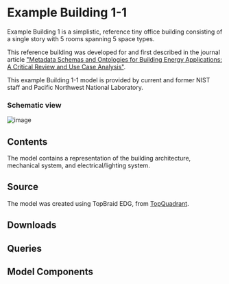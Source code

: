# Example Building 1-1

Example Building 1 is a simplistic, reference tiny office building consisting of a single story with 5 rooms spanning 5 space types.

This reference building was developed for and first described in the journal article ["Metadata Schemas and Ontologies for Building Energy Applications: A Critical Review and Use Case Analysis"](https://doi.org/10.3390/en14072024).

This example Building 1-1 model is provided by current and former NIST staff and Pacific Northwest National Laboratory.

### Schematic view

![image](https://github.com/steveraysteveray/models.open223.info/assets/1130189/a586b8cd-c699-42c1-9b49-0c3f8a81de55)

## Contents

The model contains a representation of the building architecture, mechanical system, and electrical/lighting system.

## Source

The model was created using TopBraid EDG, from [TopQuadrant](https://www.topquadrant.com/).

## Downloads

## Queries

## Model Components
